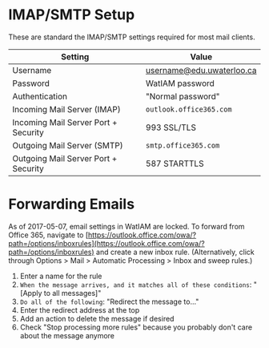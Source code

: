 # IMAP/SMTP Setup

These are standard the IMAP/SMTP settings required for most mail clients.

| Setting                              | Value                     |
|--------------------------------------|---------------------------|
| Username                             | username@edu.uwaterloo.ca |
| Password                             | WatIAM password           |
| Authentication                       | "Normal password"         |
| Incoming Mail Server (IMAP)          | `outlook.office365.com`   |
| Incoming Mail Server Port + Security | 993 SSL/TLS               |
| Outgoing Mail Server (SMTP)          | `smtp.office365.com`      |
| Outgoing Mail Server Port + Security | 587 STARTTLS              |

# Forwarding Emails

As of 2017-05-07, email settings in WatIAM
are locked. To forward from Office 365, navigate to
[https://outlook.office.com/owa/?path=/options/inboxrules](https://outlook.office.com/owa/?path=/options/inboxrules)
and create a new inbox rule. (Alternatively, click through Options > Mail >
Automatic Processing > Inbox and sweep rules.)

1. Enter a name for the rule
2. `When the message arrives, and it matches all of these conditions`: "[Apply to all messages]"
3. `Do all of the following`: "Redirect the message to..."
4. Enter the redirect address at the top
5. Add an action to delete the message if desired
6. Check "Stop processing more rules" because you probably don't care about the message anymore

